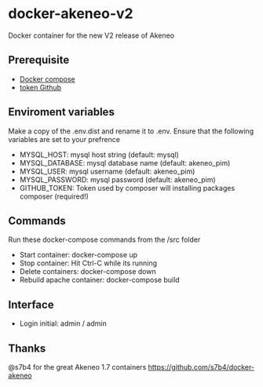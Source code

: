 # docker-akeneo-v2
Docker container for the new V2 release of Akeneo

## Prerequisite
* [Docker compose](https://docs.docker.com/compose/)
* [token Github](https://github.com/settings/tokens)

## Enviroment variables
Make a copy of the .env.dist and rename it to .env.
Ensure that the following variables are set to your prefrence

* MYSQL_HOST: mysql host string (default: mysql)
* MYSQL_DATABASE: mysql database name (default: akeneo_pim)
* MYSQL_USER: mysql username  (default: akeneo_pim)
* MYSQL_PASSWORD: mysql password  (default: akeneo_pim)
* GITHUB_TOKEN: Token used by composer will installing packages composer (required!)

## Commands
Run these docker-compose commands from the /src folder
* Start container: docker-compose up
* Stop container: Hit Ctrl-C while its running
* Delete containers: docker-compose down
* Rebuild apache container: docker-compose build
    
## Interface
* Login initial: admin / admin


## Thanks
@s7b4 for the great Akeneo 1.7 containers
https://github.com/s7b4/docker-akeneo
